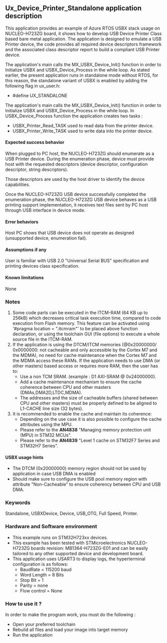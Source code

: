 
## <b>Ux_Device_Printer_Standalone application description</b>

This application provides an example of Azure RTOS USBX stack usage on NUCLEO-H723ZG board, it shows how to develop USB Device Printer Class based bare metal application.
The application is designed to emulate a USB Printer device, the code provides all required device descriptors framework and the associated class
descriptor report to build a compliant USB Printer device.

The application's main calls the MX_USBX_Device_Init() function in order to Initialize USBX and USBX_Device_Process in the while loop.
As stated earlier, the present application runs in standalone mode without RTOS, for this reason, the standalone variant of USBX is enabled by adding the following flag in ux_user.h:

  - #define UX_STANDALONE

The application's main calls the MX_USBX_Device_Init() function in order to Initialize USBX and USBX_Device_Process in the while loop.
In USBX_Device_Process function the application creates two tasks :

  - USBX_Printer_Read_TASK   used to read data from the printer device.
  - USBX_Printer_Write_TASK  used to write data into the printer device.

#### <b>Expected success behavior</b>

When plugged to PC host, the NUCLEO-H723ZG should enumerate as a USB Printer device. During the enumeration phase, device must provide host with the requested
descriptors (device descriptor, configuration descriptor, string descriptors).

Those descriptors are used by the host driver to identify the device capabilities.

Once the NUCLEO-H723ZG USB device successfully completed the enumeration phase, the NUCLEO-H723ZG USB device behaves as a USB printing support implementation,
it receives text files sent by PC host through USB interface in device mode.


#### <b>Error behaviors</b>

Host PC shows that USB device does not operate as designed (unsupported device, enumeration fail).

#### <b>Assumptions if any</b>

User is familiar with USB 2.0 "Universal Serial BUS" specification and printing devices class specification.

#### <b>Known limitations</b>

None

### <b>Notes</b>

 1. Some code parts can be executed in the ITCM-RAM (64 KB up to 256kB) which decreases critical task execution time, compared to code execution from Flash memory. This feature can be activated using '#pragma location = ".itcmram"' to be placed above function declaration, or using the toolchain GUI (file options) to execute a whole source file in the ITCM-RAM.
 2.  If the application is using the DTCM/ITCM memories (@0x20000000/ 0x0000000: not cacheable and only accessible by the Cortex M7 and the MDMA), no need for cache maintenance when the Cortex M7 and the MDMA access these RAMs. If the application needs to use DMA (or other masters) based access or requires more RAM, then the user has to:
      - Use a non TCM SRAM. (example : D1 AXI-SRAM @ 0x24000000).
      - Add a cache maintenance mechanism to ensure the cache coherence between CPU and other masters (DMAs,DMA2D,LTDC,MDMA).
      - The addresses and the size of cacheable buffers (shared between CPU and other masters) must be properly defined to be aligned to L1-CACHE line size (32 bytes).
 3.  It is recommended to enable the cache and maintain its coherence:
      - Depending on the use case it is also possible to configure the cache attributes using the MPU.
      - Please refer to the **AN4838** "Managing memory protection unit (MPU) in STM32 MCUs".
      - Please refer to the **AN4839** "Level 1 cache on STM32F7 Series and STM32H7 Series".

#### <b>USBX usage hints</b>

- The DTCM (0x20000000) memory region should not be used by application in case USB DMA is enabled
- Should make sure to configure the USB pool memory region with attribute "Non-Cacheable" to ensure coherency between CPU and USB DMA.

### <b>Keywords</b>

Standalone, USBXDevice, Device, USB_OTG, Full Speed, Printer.

### <b>Hardware and Software environment</b>

  - This example runs on STM32H723xx devices.
  - This example has been tested with STMicroelectronics NUCLEO-H723ZG boards revision: MB1364-H723ZG-E01
    and can be easily tailored to any other supported device and development board.
  - This application uses USART3 to display logs, the hyperterminal configuration is as follows:
     - BaudRate = 115200 baud
     - Word Length = 8 Bits
     - Stop Bit = 1
     - Parity = none
     - Flow control = None

### <b>How to use it ?</b>

In order to make the program work, you must do the following :

 - Open your preferred toolchain
 - Rebuild all files and load your image into target memory
 - Run the application